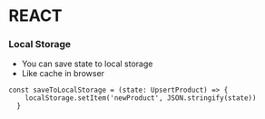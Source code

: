 # REACT

### Local Storage

- You can save state to local storage
- Like cache in browser

```
const saveToLocalStorage = (state: UpsertProduct) => {
    localStorage.setItem('newProduct', JSON.stringify(state))
  }
```
